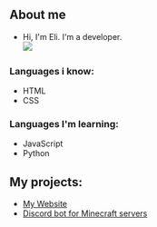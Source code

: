 ## About me
- Hi, I'm Eli. I'm a developer.
<br>![](https://komarev.com/ghpvc/?username=elisz11&abbreviated=true&style=for-the-badge)
### Languages i know:
- HTML
- CSS
### Languages I'm learning:
- JavaScript
- Python
## My projects:
- [My Website](https://github.com/elisz11/elisz11.com)
- [Discord bot for Minecraft servers](https://github.com/Elisz11/Discord-Bot-for-Minecraft-Server-Status)
